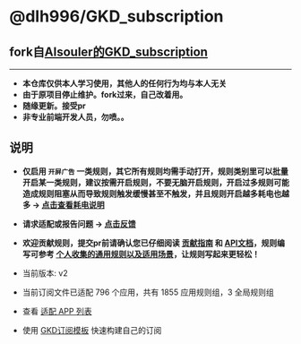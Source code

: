 # @dlh996/GKD_subscription
## fork自[AIsouler的GKD_subscription](https://github.com/AIsouler/GKD_subscription)

---
- **本仓库仅供本人学习使用，其他人的任何行为均与本人无关**
- **由于原项目停止维护。fork过来，自己改着用。**
- **随缘更新。接受pr**
- **非专业前端开发人员，勿喷。。**

## 说明

- **仅启用 `开屏广告` 一类规则，其它所有规则均需手动打开，规则类别里可以批量开启某一类规则，建议按需开启规则，不要无脑开启规则，开启过多规则可能造成规则阻塞从而导致规则触发缓慢甚至不触发，并且规则开启越多耗电也越多 -> [点击查看耗电说明](https://gkd.li/guide/faq#power)**

- **请求适配或报告问题 -> [点击反馈](https://github.com/dlh996/GKD_subscription/issues/new/choose)**

- **欢迎贡献规则，提交pr前请确认您已仔细阅读 [贡献指南](./CONTRIBUTING.md) 和 [API文档](https://gkd.li/api/)，规则编写可参考 [个人收集的通用规则以及适用场景](./Selectors.md)，让规则写起来更轻松！**

- 当前版本: v2

- 当前订阅文件已适配 796 个应用，共有 1855 应用规则组，3 全局规则组

- 查看 [适配 APP 列表](./dist/README.md)

- 使用 [GKD订阅模板](https://github.com/gkd-kit/subscription-template) 快速构建自己的订阅



